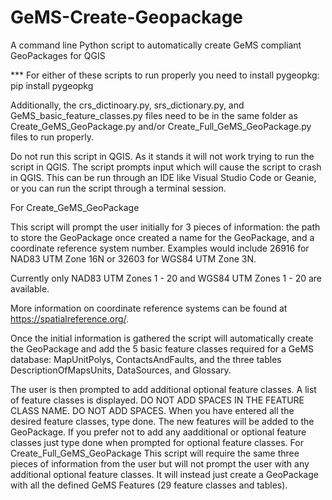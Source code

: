 # GeMS-Create-Geopackage
A command line Python script to automatically create GeMS compliant GeoPackages for QGIS

*** For either of these scripts to run properly you need to install pygeopkg: pip install pygeopkg

Additionally, the crs_dictinoary.py, srs_dictionary.py, and GeMS_basic_feature_classes.py files need to be in the same folder as Create_GeMS_GeoPackage.py and/or Create_Full_GeMS_GeoPackage.py files to run properly.

Do not run this script in QGIS. As it stands it will not work trying to run the script in QGIS. 
The script prompts input which will cause the script to crash in QGIS. 
This can be run through an IDE like Visual Studio Code or Geanie, or you can run the script through a terminal session.

For Create_GeMS_GeoPackage

This script will prompt the user initially for 3 pieces of information: the path to store the GeoPackage once created a name for the GeoPackage, 
and a coordinate reference system number. Examples would include 26916 for NAD83 UTM Zone 16N or 32603 for WGS84 UTM Zone 3N.

Currently only NAD83 UTM Zones 1 - 20 and WGS84 UTM Zones 1 - 20 are available.

More information on coordinate reference systems can be found at https://spatialreference.org/.

Once the initial information is gathered the script will automatically create the GeoPackage and add the 5 basic feature classes required for a GeMS database:
MapUnitPolys, ContactsAndFaults, and the three tables DescriptionOfMapsUnits, DataSources, and Glossary.

The user is then prompted to add additional optional feature classes. A list of feature classes is displayed. 
DO NOT ADD SPACES IN THE FEATURE CLASS NAME. DO NOT ADD SPACES. 
When you have entered all the desired feature classes, type done. The new features will be added to the GeoPackage.
If you prefer not to add any aadditional or optional feature classes just type done when prompted for optional feature classes.
For Create_Full_GeMS_GeoPackage This script will require the same three pieces of information from the user but will not prompt the user with any additional optional feature classes. 
It will instead just create a GeoPackage with all the defined GeMS Features (29 feature classes and tables).

